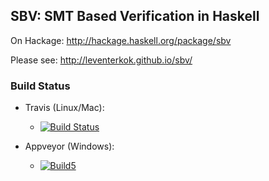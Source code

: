 ## SBV: SMT Based Verification in Haskell

On Hackage: http://hackage.haskell.org/package/sbv

Please see: http://leventerkok.github.io/sbv/

### Build Status

 - Travis (Linux/Mac):
     - [![Build Status](https://travis-ci.com/LeventErkok/sbv.svg?branch=master)](https://travis-ci.com/LeventErkok/sbv)

 - Appveyor (Windows):
     - [![Build5][2]][1]

[1]: https://ci.appveyor.com/project/LeventErkok/sbv
[2]: https://ci.appveyor.com/api/projects/status/github/LeventErkok/sbv?svg=true
